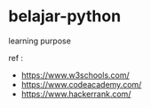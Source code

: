 # belajar-python
learning purpose

ref : 
- https://www.w3schools.com/
- https://www.codeacademy.com/
- https://www.hackerrank.com/
